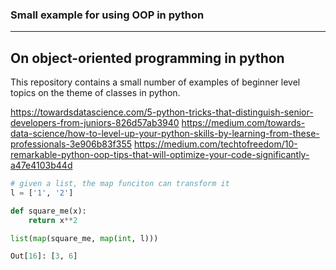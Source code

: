 ### Small example for using OOP in python
___

## On object-oriented programming in python

This repository contains a small number of examples of beginner level topics on the theme of classes in python.

https://towardsdatascience.com/5-python-tricks-that-distinguish-senior-developers-from-juniors-826d57ab3940
https://medium.com/towards-data-science/how-to-level-up-your-python-skills-by-learning-from-these-professionals-3e906b83f355
https://medium.com/techtofreedom/10-remarkable-python-oop-tips-that-will-optimize-your-code-significantly-a47e4103b44d


```python
# given a list, the map funciton can transform it
l = ['1', '2']

def square_me(x):
    return x**2 

list(map(square_me, map(int, l)))

Out[16]: [3, 6]

```